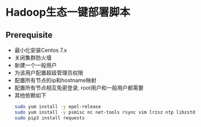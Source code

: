 # Hadoop生态一键部署脚本
## Prerequisite

- 最小化安装Centos 7.x
- 关闭集群防火墙
- 新建一个一般用户
- 为该用户配置超级管理员权限
- 配置所有节点的ip和hostname映射
- 配置所有节点相互免密登录, root用户和一般用户都需要
- 其他依赖如下
    ```bash
    sudo yum install -y epel-release
    sudo yum install -y psmisc nc net-tools rsync vim lrzsz ntp libzstd openssl-static libaio pv pdsh python3-devel
    sudo pip3 install requests
    ```


